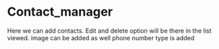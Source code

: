 # Contact_manager
 Here we can add contacts.
 Edit and delete option will be there in the list viewed.
 image can be added as well
 phone number type is added 
